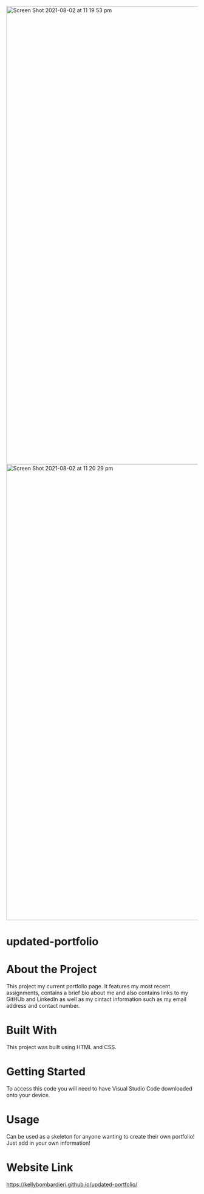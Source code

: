 <img width="1204" alt="Screen Shot 2021-08-02 at 11 19 53 pm" src="https://user-images.githubusercontent.com/83152269/127872880-980234ef-084c-4599-842c-8c8eb9086e93.png">
<img width="1199" alt="Screen Shot 2021-08-02 at 11 20 29 pm" src="https://user-images.githubusercontent.com/83152269/127872949-43341e6b-1338-4dc1-b247-270e0cadf201.png">

# updated-portfolio

# About the Project
This project my current portfolio page. It features my most recent assignments, contains a brief bio about me and also contains links to my GitHUb and LinkedIn as well as my cintact information such as my email address and contact number.

# Built With
This project was built using HTML and CSS.

# Getting Started
To access this code you will need to have Visual Studio Code downloaded onto your device.

# Usage
Can be used as a skeleton for anyone wanting to create their own portfolio! Just add in your own information!

# Website Link
https://kellybombardieri.github.io/updated-portfolio/
